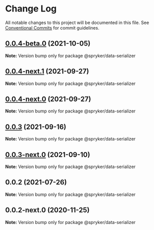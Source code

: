 # Change Log

All notable changes to this project will be documented in this file.
See [Conventional Commits](https://conventionalcommits.org) for commit guidelines.

## [0.0.4-beta.0](https://github.com/spryker/ui-components/compare/@spryker/data-serializer@0.0.4-next.1...@spryker/data-serializer@0.0.4-beta.0) (2021-10-05)

**Note:** Version bump only for package @spryker/data-serializer





## [0.0.4-next.1](https://github.com/spryker/ui-components/compare/@spryker/data-serializer@0.0.3...@spryker/data-serializer@0.0.4-next.1) (2021-09-27)

**Note:** Version bump only for package @spryker/data-serializer





## [0.0.4-next.0](https://github.com/spryker/zed-gui/compare/@spryker/data-serializer@0.0.2...@spryker/data-serializer@0.0.4-next.0) (2021-09-27)

**Note:** Version bump only for package @spryker/data-serializer





## [0.0.3](https://github.com/spryker/ui-components/compare/@spryker/data-serializer@0.0.3-next.0...@spryker/data-serializer@0.0.3) (2021-09-16)

**Note:** Version bump only for package @spryker/data-serializer





## [0.0.3-next.0](https://github.com/spryker/ui-components/compare/@spryker/data-serializer@0.0.2...@spryker/data-serializer@0.0.3-next.0) (2021-09-10)

**Note:** Version bump only for package @spryker/data-serializer





## 0.0.2 (2021-07-26)

**Note:** Version bump only for package @spryker/data-serializer





## 0.0.2-next.0 (2020-11-25)

**Note:** Version bump only for package @spryker/data-serializer
